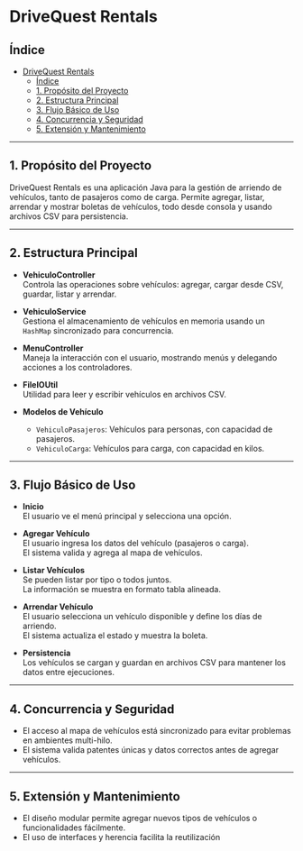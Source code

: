 # DriveQuest Rentals

## Índice

- [DriveQuest Rentals](#drivequest-rentals)
  - [Índice](#índice)
  - [1. Propósito del Proyecto](#1-propósito-del-proyecto)
  - [2. Estructura Principal](#2-estructura-principal)
  - [3. Flujo Básico de Uso](#3-flujo-básico-de-uso)
  - [4. Concurrencia y Seguridad](#4-concurrencia-y-seguridad)
  - [5. Extensión y Mantenimiento](#5-extensión-y-mantenimiento)


---

## 1. Propósito del Proyecto

DriveQuest Rentals es una aplicación Java para la gestión de arriendo de vehículos, tanto de pasajeros como de carga. Permite agregar, listar, arrendar y mostrar boletas de vehículos, todo desde consola y usando archivos CSV para persistencia.

---

## 2. Estructura Principal

- **VehiculoController**  
  Controla las operaciones sobre vehículos: agregar, cargar desde CSV, guardar, listar y arrendar.

- **VehiculoService**  
  Gestiona el almacenamiento de vehículos en memoria usando un `HashMap` sincronizado para concurrencia.

- **MenuController**  
  Maneja la interacción con el usuario, mostrando menús y delegando acciones a los controladores.

- **FileIOUtil**  
  Utilidad para leer y escribir vehículos en archivos CSV.

- **Modelos de Vehículo**  
  - `VehiculoPasajeros`: Vehículos para personas, con capacidad de pasajeros.  
  - `VehiculoCarga`: Vehículos para carga, con capacidad en kilos.

---

## 3. Flujo Básico de Uso

- **Inicio**  
  El usuario ve el menú principal y selecciona una opción.

- **Agregar Vehículo**  
  El usuario ingresa los datos del vehículo (pasajeros o carga).  
  El sistema valida y agrega al mapa de vehículos.

- **Listar Vehículos**  
  Se pueden listar por tipo o todos juntos.  
  La información se muestra en formato tabla alineada.

- **Arrendar Vehículo**  
  El usuario selecciona un vehículo disponible y define los días de arriendo.  
  El sistema actualiza el estado y muestra la boleta.

- **Persistencia**  
  Los vehículos se cargan y guardan en archivos CSV para mantener los datos entre ejecuciones.

---

## 4. Concurrencia y Seguridad

- El acceso al mapa de vehículos está sincronizado para evitar problemas en ambientes multi-hilo.
- El sistema valida patentes únicas y datos correctos antes de agregar vehículos.

---

## 5. Extensión y Mantenimiento

- El diseño modular permite agregar nuevos tipos de vehículos o funcionalidades fácilmente.
- El uso de interfaces y herencia facilita la reutilización